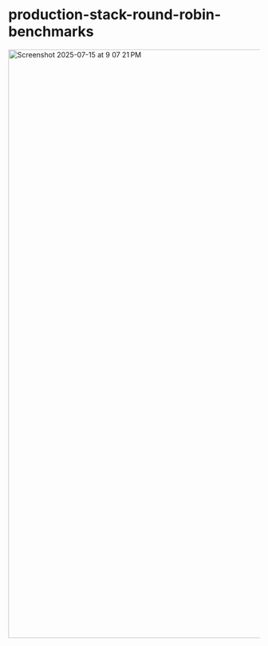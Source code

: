 # production-stack-round-robin-benchmarks

<img width="615" height="1181" alt="Screenshot 2025-07-15 at 9 07 21 PM" src="https://github.com/user-attachments/assets/a8f9fcab-5026-4f71-a7b9-7b6513bb5f59" />
